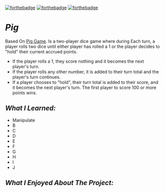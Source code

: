 [![forthebadge](https://forthebadge.com/images/badges/made-with-javascript.svg)](https://forthebadge.com) [![forthebadge](https://forthebadge.com/images/badges/uses-html.svg)](https://forthebadge.com) [![forthebadge](https://forthebadge.com/images/badges/uses-css.svg)](https://forthebadge.com)

# *Pig*
Based On [Pig Game](https://en.wikipedia.org/wiki/Pig_(dice_game)). Is a two-player dice game where during Each turn, a player rolls two dice until either player has rolled a 1 or the player decides to "hold" their current accrued points.
* If the player rolls a 1, they score nothing and it becomes the next player's turn.
* If the player rolls any other number, it is added to their turn total and the player's turn continues.
* If a player chooses to "hold", their turn total is added to their score, and it becomes the next player's turn.
The first player to score 100 or more points wins.

## *What I Learned:*

* Manipulate  
* B
* C
* D
* E
* F
* G
* H
* I
* J

## *What I Enjoyed About The Project:*
